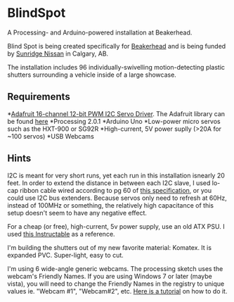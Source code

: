 BlindSpot
=========

A Processing- and Arduino-powered installation at Beakerhead. 

Blind Spot is being created specifically for [Beakerhead](http://beakerhead.org/) and is being funded by [Sunridge Nissan](http;//www.sunridgenissan.com) in Calgary, AB.

The installation includes 96 individually-swivelling motion-detecting plastic shutters surrounding a vehicle inside of a large showcase. 

Requirements
------------

*[Adafruit 16-channel 12-bit PWM I2C Servo Driver](http://www.adafruit.com/products/815). The Adafruit library can be found [here](https://github.com/adafruit/Adafruit-PWM-Servo-Driver-Library) 
*Processing 2.0.1 
*Arduino Uno 
*Low-power micro servos such as the HXT-900 or SG92R 
*High-current, 5V power suplly (>20A for ~100 servos)
*USB Webcams


Hints
-----

I2C is meant for very short runs, yet each run in this installation isnearly 20 feet. In order to extend the distance in between each I2C slave, I used lo-cap ribbon cable wired according to pg 60 of [this specification](http://www.nxp.com/documents/user_manual/UM10204.pdf), or you could use I2C bus extenders. Because servos only need to refresh at 60Hz, instead of 100MHz or something, the relatively high capacitance of this setup doesn't seem to have any negative effect.  

For a cheap (or free), high-current, 5v power supply, use an old ATX PSU. I used [this Instructable](http://www.instructables.com/id/Converting-a-computer-ATX-power-supply-to-a-really/?ALLSTEPS) as a reference. 

I'm building the shutters out of my new favorite material: Komatex. It is expanded PVC. Super-light, easy to cut.

I'm using 6 wide-angle generic webcams. The processing sketch uses the webcam's Friendly Names. If you are using Windows 7 or later (maybe vista), you will need to change the Friendly Names in the registry to unique values ie. "Webcam #1", "Webcam#2", etc. [Here is a tutorial](http://www.eightforums.com/customization/15321-tutorial-how-change-device-names-device-manager.html) on how to do it. 

